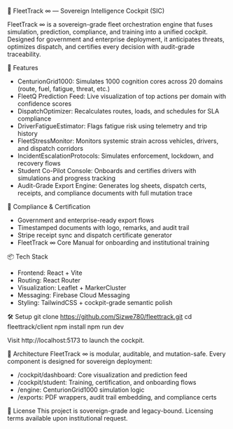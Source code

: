 🧠 FleetTrack ∞ — Sovereign Intelligence Cockpit (SIC)

FleetTrack ∞ is a sovereign-grade fleet orchestration engine that fuses simulation, prediction, compliance, and training into a unified cockpit. Designed for government and enterprise deployment, it anticipates threats, optimizes dispatch, and certifies every decision with audit-grade traceability.

🚀 Features
- CenturionGrid1000: Simulates 1000 cognition cores across 20 domains (route, fuel, fatigue, threat, etc.)
- FleetQ Prediction Feed: Live visualization of top actions per domain with confidence scores
- DispatchOptimizer: Recalculates routes, loads, and schedules for SLA compliance
- DriverFatigueEstimator: Flags fatigue risk using telemetry and trip history
- FleetStressMonitor: Monitors systemic strain across vehicles, drivers, and dispatch corridors
- IncidentEscalationProtocols: Simulates enforcement, lockdown, and recovery flows
- Student Co-Pilot Console: Onboards and certifies drivers with simulations and progress tracking
- Audit-Grade Export Engine: Generates log sheets, dispatch certs, receipts, and compliance documents with full mutation trace

🧾 Compliance & Certification
- Government and enterprise-ready export flows
- Timestamped documents with logo, remarks, and audit trail
- Stripe receipt sync and dispatch certificate generator
- FleetTrack ∞ Core Manual for onboarding and institutional training

📦 Tech Stack
- Frontend: React + Vite
- Routing: React Router
- Visualization: Leaflet + MarkerCluster
- Messaging: Firebase Cloud Messaging
- Styling: TailwindCSS + cockpit-grade semantic polish

🛠️ Setup
git clone https://github.com/Sizwe780/fleettrack.git
cd fleettrack/client
npm install
npm run dev

Visit http://localhost:5173 to launch the cockpit.

🧠 Architecture
FleetTrack ∞ is modular, auditable, and mutation-safe. Every component is designed for sovereign deployment:
- /cockpit/dashboard: Core visualization and prediction feed
- /cockpit/student: Training, certification, and onboarding flows
- /engine: CenturionGrid1000 simulation logic
- /exports: PDF wrappers, audit trail embedding, and compliance certs

📜 License
This project is sovereign-grade and legacy-bound. Licensing terms available upon institutional request.

